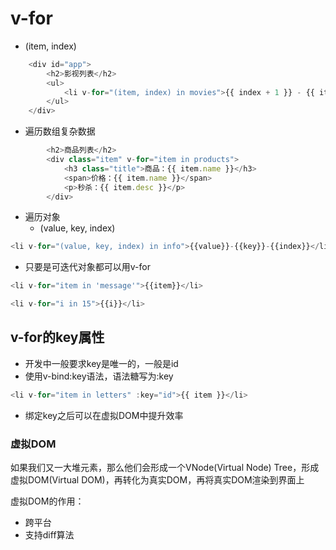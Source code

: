 # v-for

- (item, index)

```javascript
    <div id="app">
        <h2>影视列表</h2>
        <ul>
            <li v-for="(item, index) in movies">{{ index + 1 }} - {{ item }}</li>
        </ul>
    </div>
```


- 遍历数组复杂数据
```javascript
        <h2>商品列表</h2>
        <div class="item" v-for="item in products">
            <h3 class="title">商品：{{ item.name }}</h3>
            <span>价格：{{ item.name }}</span>
            <p>秒杀：{{ item.desc }}</p>
        </div>
```

- 遍历对象
  - (value, key, index)

```javascript
<li v-for="(value, key, index) in info">{{value}}-{{key}}-{{index}}</li>
```

- 只要是可迭代对象都可以用v-for

```javascript
<li v-for="item in 'message'">{{item}}</li>

<li v-for="i in 15">{{i}}</li>
```



## v-for的key属性

- 开发中一般要求key是唯一的，一般是id
- 使用v-bind:key语法，语法糖写为:key

```javascript
<li v-for="item in letters" :key="id">{{ item }}</li>
```
- 绑定key之后可以在虚拟DOM中提升效率



### 虚拟DOM

如果我们又一大堆元素，那么他们会形成一个VNode(Virtual Node) Tree，形成虚拟DOM(Virtual DOM)，再转化为真实DOM，再将真实DOM渲染到界面上

虚拟DOM的作用：

- 跨平台
- 支持diff算法